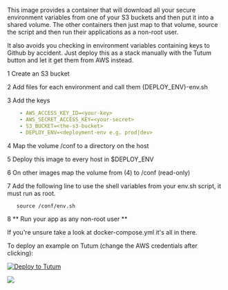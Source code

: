 This image provides a container that will download all your secure environment variables from one of your S3 buckets and then put it into a shared volume. The other containers then just map to that volume, source the script and then run their applications as a non-root user.

It also avoids you checking in environment variables containing keys to Github by accident. 
Just deploy this as a stack manually with the Tutum button and let it get them from AWS instead.

 1 Create an S3 bucket
 
 2 Add files for each environment and call them {DEPLOY_ENV}-env.sh
 
 3 Add the keys 
```yaml
    - AWS_ACCESS_KEY_ID=<your-key>
    - AWS_SECRET_ACCESS_KEY=<your-secret>
    - S3_BUCKET=<the-s3-bucket>
    - DEPLOY_ENV=<deployment-env e.g. prod|dev>
```    
 4  Map the volume /conf to a directory on the host    
 
 5  Deploy this image to every host in $DEPLOY_ENV
 
 6  On other images  map the volume from (4) to /conf (read-only)
 
 7  Add the following line to use the shell variables from your env.sh script, it must run as root.

```
   source /conf/env.sh
```

 8  ** Run your app as any non-root user **
        
If you're unsure take a look at docker-compose.yml it's all in there.

To deploy an example on Tutum (change the AWS credentials after clicking):

[![Deploy to Tutum](https://s.tutum.co/deploy-to-tutum.svg)](https://dashboard.tutum.co/stack/deploy/)
        
[![](https://badge.imagelayers.io/vizzbuzz/s3-conf.svg)](https://imagelayers.io/?images=vizzbuzz/s3-conf:latest 'Get your own badge on imagelayers.io')        
